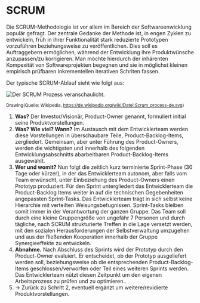 # SCRUM

Die SCRUM-Methodologie ist vor allem im Bereich der Softwareenwicklung populär gefragt. Der zentrale Gedanke der Methode ist, in engen Zyklen zu entwickeln, früh in ihrer Funktionalität stark reduzierte Prototypen vorzuführen beziehungsweise zu veröffentlichen. Dies soll es Auftraggebern ermöglichen, während der Entwicklung ihre Produktwünsche anzupassen/zu korrigieren. Man möchte hierdurch der inhärenten Kompexität von Softwareprojekten begegnen und sie in möglichst kleinen empirisch prüfbaren inkrementellen iterativen Schriten fassen.

Der typische SCRUM-Ablauf sieht wie folgt aus:

![Der SCRUM Prozess veranschaulicht.](SCRUM/illustration.svg)

<sup>Drawing(Quelle: Wikipedia, https://de.wikipedia.org/wiki/Datei:Scrum_process-de.svg)</sup>


1. **Was?** Der Investor/Visionär, Product-Owner genannt, formuliert initial seine Produktvorstellungen.
2. **Was? Wie viel? Wann?** Im Austausch mit dem Entwicklerteam werden diese Vorstellungen in überschaubare Teile, Product-Backlog-Items, zergliedert. Gemeinsam, aber unter Führung des Product-Owners, werden die wichtigsten und innerhalb des folgenden Entwicklungsabschnitts abarbeitbaren Product-Backlog-Items ausgewählt.
3. **Wer und womit?** Nun folgt die zeitlich kurz terminierte Sprint-Phase (30 Tage oder kürzer), in der das Entwicklerteam autonom, aber falls vom Team erwünscht, unter Einbeziehung des Product-Owners einen Prototyp produziert. Für den Sprint untergliedert das Entwicklerteam die Product-Backlog Items weiter in auf die technischen Gegebenheiten angepassten Sprint-Tasks. Das Entwicklerteam trägt in sich selbst keine Hierarchie mit verteilten Weisungsbefugnissen. Sprint-Tasks bleiben somit immer in der Verantwortung der ganzen Gruppe. Das Team soll durch eine kleine Gruppengröße von ungefähr 7 Personen und durch tägliche, nach SCRUM strukturierte Treffen in die Lage versetzt werden, mit den sozialen Herausforderungen der Selbstverwaltung umzugehen und aus der fließenden Kooperation innerhalb der Gruppe Synergieeffekte zu entwickeln.
4. **Abnahme.** Nach Abschluss des Sprints wird der Prototyp durch den Product-Owner evaluiert. Er entscheidet, ob der Prototyp ausgeliefert werden soll, beziehungsweise ob die entsprechenden Product-Backlog-Items geschlossen/verworfen oder Teil eines weiteren Sprints werden. Das Entwicklerteam nützt diesen Zeitpunkt um den eigenen Arbeitsprozess zu prüfen und zu optimieren..
5. → Zurück zu Schritt 2, eventuell ergänzt um weitere/revidierte Produktvorstellungen.

